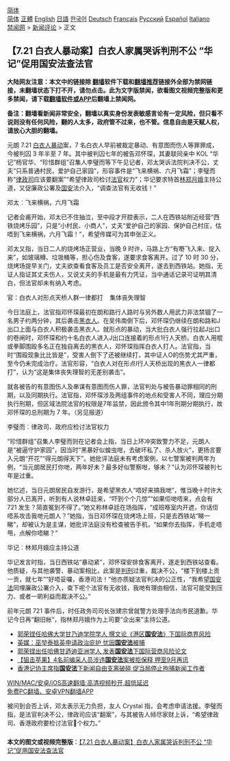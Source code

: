  <!-- 面包屑导航 --> <div class="breadcrumb"><!-- GTranslate: https://gtranslate.io/ -->  <div class="switcher notranslate">  <div class="selected">  <a href="#" onclick="return false;"> 简体</a>  </div>  <div class="option">  <a href="https://www.bannedbook.org" onclick="doGTranslate('zh-CN|zh-CN');jQuery('div.switcher div.selected a').html(jQuery(this).html());return false;" title="简体中文" class="nturl selected"> 简体</a>  <a href="https://www.bannedbook.org/zh-tw/" onclick="doGTranslate('zh-CN|zh-TW');jQuery('div.switcher div.selected a').html(jQuery(this).html());return false;" title="繁體中文" class="nturl"> 正體</a>  <a href="https://www.bannedbook.org/en/" onclick="doGTranslate('zh-CN|en');jQuery('div.switcher div.selected a').html(jQuery(this).html());return false;" title="English" class="nturl"> English</a>  <a href="https://www.bannedbook.org/ja/" onclick="doGTranslate('zh-CN|ja');jQuery('div.switcher div.selected a').html(jQuery(this).html());return false;" title="日本語" class="nturl"> 日語</a>  <a href="https://www.bannedbook.org/ko/" onclick="doGTranslate('zh-CN|ko');jQuery('div.switcher div.selected a').html(jQuery(this).html());return false;" title="한국어" class="nturl"> 한국어</a>  <a href="https://www.bannedbook.org/de/" onclick="doGTranslate('zh-CN|de');jQuery('div.switcher div.selected a').html(jQuery(this).html());return false;" title="Deutsch" class="nturl"> Deutsch</a>  <a href="https://www.bannedbook.org/fr/" onclick="doGTranslate('zh-CN|fr');jQuery('div.switcher div.selected a').html(jQuery(this).html());return false;" title="Français" class="nturl"> Français</a>  <a href="https://www.bannedbook.org/ru/" onclick="doGTranslate('zh-CN|ru');jQuery('div.switcher div.selected a').html(jQuery(this).html());return false;" title="Русский" class="nturl"> Русский</a>  <a href="https://www.bannedbook.org/es/" onclick="doGTranslate('zh-CN|es');jQuery('div.switcher div.selected a').html(jQuery(this).html());return false;" title="Español" class="nturl"> Español</a>  <a href="https://www.bannedbook.org/it/" onclick="doGTranslate('zh-CN|it');jQuery('div.switcher div.selected a').html(jQuery(this).html());return false;" title="Italiano" class="nturl"> Italiano</a>  </div>  </div>      <div class='breadcrumb-sub'><!-- Breadcrumb NavXT 6.3.0 --> <a href="https://www.bannedbook.org/" class="home">禁闻网</a> &gt; <a href="https://www.bannedbook.org/bnews/comments/" class="category">新闻评论</a> &gt; 正文</div></div><h2>【7.21 白衣人暴动案】白衣人家属哭诉判刑不公 “华记”促用国安法查法官</h2> <p class="notice"><b>大陆网友注意：本文中的链接除 <a href="https://github.com/bannedbook/fanqiang" >翻墙</a>软件下载和<a href="https://github.com/killgcd/justmysocks/blob/master/README.md">翻墙推荐</a>链接外全部为禁网链接，未翻墙状态下打不开，请勿点击。此为文字版禁闻，欲看图文视频完整版和更多禁闻，请下载<a href="https://github.com/bannedbook/fanqiang">翻墙软件或APP</a>后翻墙上禁闻网。</p><p>备注：翻墙看新闻非常安全，翻墙以真实身份发表敏感言论有一定风险，但只看不说则没有任何风险，翻的人太多，政府管不过来，也不管。信息自由是天赋人权，请放心大胆的翻墙。</b></p>  <div class="entry">  <p>元朗 7.21 <a href="https://www.bannedbook.org/bnews/tag/%E7%99%BD%E8%A1%A3%E4%BA%BA/" class="st_tag internal_tag" rel="tag" title="标签 白衣人 下的日志">白衣人</a><a href="https://www.bannedbook.org/bnews/tag/%E6%9A%B4%E5%8A%A8/" class="st_tag internal_tag" rel="tag" title="标签 暴动 下的日志">暴动</a>案，7 名白衣人早前被裁定暴动、有意图而伤人等罪罪成，今被判囚 3 年半至 7 年。其中被判囚七年的被告邓怀琛，其妻联同亲中 KOL “华记”杨官华、“珍惜群组”召集人李璧而等下午见记者，邓太哭诉法院判决不公，丈夫“只系普通村民，爱护自己家园”，形容事件是“飞来横祸、六月飞霜”；李璧而称“<a href="https://www.bannedbook.org/bnews/tag/%E5%BE%8B%E6%94%BF%E5%8F%B8/" class="st_tag internal_tag" rel="tag" title="标签 律政司 下的日志">律政司</a>应该要翻案”“希望律政司检讨<a href="https://www.bannedbook.org/bnews/tag/%E6%B3%95%E5%AE%98/" class="st_tag internal_tag" rel="tag" title="标签 法官 下的日志">法官</a>权力”；华记要求特首<a href="https://www.bannedbook.org/bnews/tag/%e6%9e%97%e9%83%91%e6%9c%88%e5%a8%a5/" class="st_tag internal_tag" rel="tag" title="标签 林郑月娥 下的日志">林郑月娥</a>主持公道，又促廉政公署及<a href="https://www.bannedbook.org/bnews/tag/%E5%9B%BD%E5%AE%89/" class="st_tag internal_tag" rel="tag" title="标签 国安 下的日志">国安</a>法介入，“调查法官有无收钱！”</p> <p>邓太︰飞来横祸，六月飞霜</p> <p>记者会甫开始，邓太已不住抽泣，至中段才开腔表示，二人在西铁站附近经营“西铁烧烤乐园”，只是“小村民、小商人”，丈夫“爱护自己的家园、保护自己村庄，估唔到飞来横祸，六月飞霜！”，希望传媒可为其申张正义。</p>  <p>邓太又指，当日二人的烧烤场正营业，当晚 9 时许，马路上方“有嘢飞入来、掟入来”，如玻璃樽、垃圾桶等，担心伤及食客，遂要求食客离开。过了 10 时 30 分，烧烤场提早关门，丈夫欲查看食客及员工是否安全离开，遂去到西铁站。她指，无证人指证其丈夫伤人，又说丈夫的手机是最有力凭证，当中通话记录可证明其清白，但法官却未有纳入考虑。</p> <p>官：白衣人对形点天桥人群一律都打    集体丧失理智</p> <p>今日法庭上，法官指邓怀琛最初在朗和路行人路时与另外数人用武力非法禁锢了一名男子约两分钟，其后袭击<a href="https://www.bannedbook.org/bnews/tag/%E9%BB%91%E8%A1%A3%E4%BA%BA/" class="st_tag internal_tag" rel="tag" title="标签 黑衣人 下的日志">黑衣人</a>。在吴伟南倒下后，邓怀琛仍继续在朗和路和J出口上面与白衣人积极袭击黑衣人。就形点的暴动，当大批白衣人强行拉起J出口的卷闸时，邓怀琛和约十名白衣人进入J出口连接着的形点1行人天桥。白衣人用棍或拳脚围殴多名正在独自离去的黑衣人，邓怀琛指挥白衣人打人。法官指，当时“围殴现象比比皆是”，受害人倒下了还被继续打，其中证人O的伤势尤其严重，至今仍未完成治疗。法官形容，“白衣人对在形点I行人天桥出现的黑衣人一律都打”，认为“这是集体丧失理智的无差别袭击”。</p>  <p>就各被告的有意图伤人及串谋有意图而伤人罪，法官判处与被告暴动罪相同的刑期，以及同期执行。法官指，邓怀琛涉及两组事件的地点和受害人不同，理应分期执行刑期，但区域法院法官的权限是7年监禁，因此颁令其中1年刑期分期执行，故邓怀琛的总刑期为 7 年。（另见报道）</p> <p>李璧而︰律政司、政府应检讨法官权力</p> <p>“珍惜群组”召集人李璧而则在记者会上指，当日上环冲突致警力不足，元朗人是“被逼守护家园”，因当时“黑暴好似蝗虫咁，去破坏私了、杀人放火”，更扬言要入元朗“开花”“得元朗得天下”。她批评法庭未有考虑案例，以七警案被判两年为例，“当元朗居民打你哋，两年好未？最多好似警察咁，够未？”认为邓怀琛被判七年是过重。</p>  <p>她忆述，当日元朗居民自发游行，是希望黑衣人“唔好来搞我哋”，惟当晚十时许大部分人已离开，听到有人说林卓廷来，“吓到个个几惊”“如果佢哋唔来，点会有 721 发生？简直冤到不得了。”她又称林卓廷在场指挥，“成班喺室内开遮，你话佢唔系攻击我哋元朗人？”她指，当日邓怀琛在烧烤场上班，只是去西铁站“睇一睇”，却被认为是主谋，她批评法庭没有检查被告手机，“如果你去指挥，手机走唔甩，点解你唔睇？”</p> <p>华记︰林郑月娥应主持公道</p> <p>华记发言时指，当日西铁站“暴动紧”，邓怀琛安排食客离开，遂走到西铁站查看。他质疑，与其他袭警、暴动案相比，此案是<a href="https://www.bannedbook.org/bnews/tag/%E5%88%A4%E5%88%91/" class="st_tag internal_tag" rel="tag" title="标签 判刑 下的日志">判刑</a>过重，裁决不公，“楼下到楼上贡一贡，就七年”“好唔妥囉，香港司法！”他亦质疑法官判决的公正性，“我希望<a href="https://www.bannedbook.org/bnews/tag/%e5%9b%bd%e5%ae%89%e6%b3%95/" class="st_tag internal_tag" rel="tag" title="标签 国安法 下的日志">国安法</a>同埋廉政公署介入，查下呢个法官有无收钱，我哋有理由相信，法官可能受到压力、或者一啲利益而裁决不公。”</p>  <p>前年元朗 721 事件后，时任政务司司长张建宗曾就警方处理手法向市民道歉。华记今日再“翻旧帐”，指林郑月娥作为上司要“企出来”主持公道。</p> <ul class='op-related-articles' title='相关阅读'> <li><a href='https://www.bannedbook.org/bnews/headline/20210722/1592164.html' target='_blank'>郭荣铿任哈佛大学甘乃迪学院学人 撰文论《港区<b>国安法</b>》下国际商界风险</a></li> <li><a href='https://www.bannedbook.org/bnews/comments/20210722/1592121.html' target='_blank'>英媒：巫堃泰抵英申请政治庇护 忧因<b>国安法</b>被捕</a></li> <li><a href='https://www.bannedbook.org/bnews/comments/20210722/1592119.html' target='_blank'>郭荣铿出任哈佛甘迺迪亚洲学人 发表<b>国安法</b>下国际营商风险论文</a></li> <li><a href='https://www.bannedbook.org/bnews/headline/20210722/1592075.html' target='_blank'>【狙击苹果】4名前编采人员涉违<b>国安法</b>案被拒保释 押至9月再讯</a></li> <li><a href='https://www.bannedbook.org/bnews/cnnews/hknews/20210722/1591693.html' target='_blank'>香港记协主席指<b>国安法</b>下新闻自由支离破碎 促当局停止拘捕新闻工作者</a></li> </ul> <p class="texttj"> <a href="https://github.com/bannedbook/fanqiang/wiki/V2ray%E6%9C%BA%E5%9C%BA" target="_blank">WIN/MAC/安卓/iOS高速翻墙:高清视频秒开,超低延迟</a><br/> <a href="https://github.com/bannedbook/fanqiang/wiki/%E7%A6%81%E9%97%BB%E7%BD%91%E5%AE%89%E5%8D%93%E7%BF%BB%E5%A2%99%E6%96%B0%E9%97%BBAPP" target="_blank">免费PC翻墙、安卓VPN翻墙APP</a></p><p>被问到会否上诉，邓太表示无力负担，友人 Crystal 指，会考虑申请法援。李璧而指，是法官判决不公，律政司应该“翻案”，与其被告人倾尽家财上诉，“希望律政司、香港政府要检讨法官𠮶个权力。”</p><a name='sharetosocial'></a>  <div style="margin-bottom:5px;padding-bottom:5px;clear:both"> <div id="archive-pix-1" class="banner-ads"> <!-- AuctionX Display platform tag START --> <div id="26318x728x90x621x_ADSLOT2" clicktrack="%%CLICK_URL_ESC%%"></div> <!-- AuctionX Display platform tag END --> </div> <div id="archive-pix-2" class="banner-ads"> <!-- AuctionX Display platform tag START --> <div id="26315x300x250x621x_ADSLOT2" clicktrack="%%CLICK_URL_ESC%%"></div> <!-- AuctionX Display platform tag END --> </div> </div>  <div id="archive-pix-1" class="banner-ads"> <!-- AuctionX Display platform tag START --> <div id="26318x728x90x621x_ADSLOT3" clicktrack="%%CLICK_URL_ESC%%"></div> <!-- AuctionX Display platform tag END --> </div> <div><b>本文的图文或视频完整版</b>：<a href='https://www.bannedbook.org/bnews/comments/20210723/1592307.html'>【7.21 白衣人暴动案】白衣人家属哭诉判刑不公 “华记”促用国安法查法官</a></div>  </div><!--END ENTRY--> 